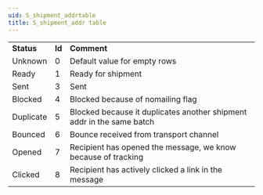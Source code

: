```yaml
---
uid: S_shipment_addrtable
title: S_shipment_addr table
---
```


|            |        |                                                                       |
|------------|--------|-----------------------------------------------------------------------|
| **Status** | **Id** | **Comment**                                                           |
| Unknown    | 0      | Default value for empty rows                                          |
| Ready      | 1      | Ready for shipment                                                    |
| Sent       | 3      | Sent                                                                  |
| Blocked    | 4      | Blocked because of nomailing flag                                     |
| Duplicate  | 5      | Blocked because it duplicates another shipment addr in the same batch |
| Bounced    | 6      | Bounce received from transport channel                                |
| Opened     | 7      | Recipient has opened the message, we know because of tracking         |
| Clicked    | 8      | Recipient has actively clicked a link in the message                  |